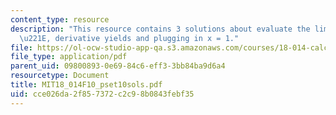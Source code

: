 ```yaml
---
content_type: resource
description: "This resource contains 3 solutions about evaluate the limits limx\u2192\
  \u221E, derivative yields and plugging in x = 1."
file: https://ol-ocw-studio-app-qa.s3.amazonaws.com/courses/18-014-calculus-with-theory-fall-2010/cce026da2f857372c2c98b0843febf35_MIT18_014F10_pset10sols.pdf
file_type: application/pdf
parent_uid: 09800893-0e69-84c6-eff3-3bb84ba9d6a4
resourcetype: Document
title: MIT18_014F10_pset10sols.pdf
uid: cce026da-2f85-7372-c2c9-8b0843febf35
---
```

